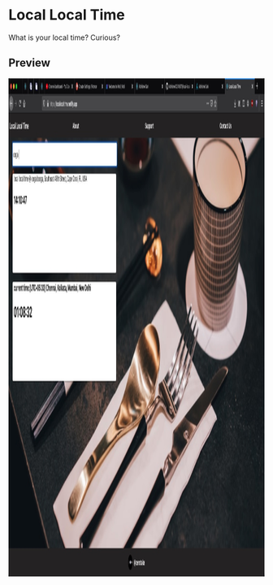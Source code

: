 # Local Local Time

What is your local time? Curious?

## Preview

<img src="./src/assets/websitepreview.jpg" alt="site_preview" width="1940" height="981">